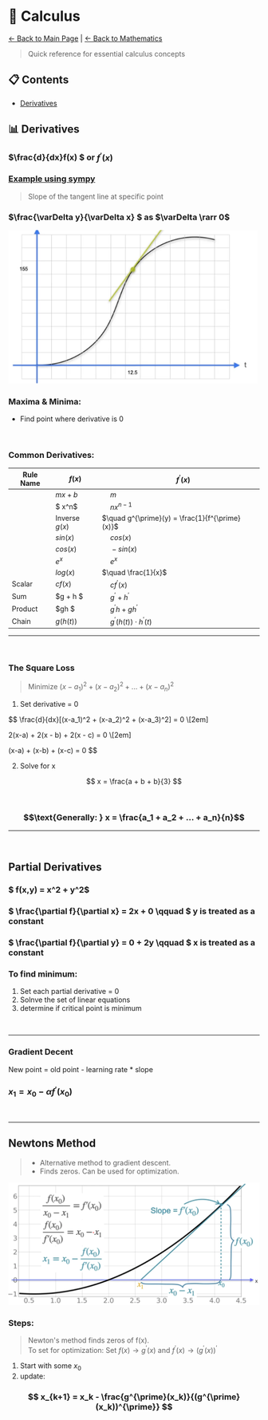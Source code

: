 # 📐 Calculus

[← Back to Main Page](../../../README.md) | [← Back to Mathematics](../README.md)

> Quick reference for essential calculus concepts


## 📋 Contents
- [Derivatives](#-derivatives)


## 📊 Derivatives

### $\frac{d}{dx}f(x) $ or $f^{\prime}(x)$

### [Example using sympy](derivatives.ipynb)

> Slope of the tangent line at specific point

### $\frac{\varDelta y}{\varDelta x} $ as $\varDelta \rarr 0$ 

<img src="images/derivative.png" width=500>

### Maxima & Minima:
- Find point where derivative is 0 


<br>

### Common Derivatives:

|Rule Name| $f(x)$| $\quad f^{\prime}(x)$|
|---------|-------|----------------------|
||$mx + b$| $\quad m$ |
||$ x^n$ | $\quad nx^{n-1}$|
||Inverse $g(x)$| $\quad g^{\prime}(y) = \frac{1}{f^{\prime}(x)}$|
||$sin(x)$ | $\quad cos(x)$ |
||$cos(x)$ | $\quad -sin(x)$|
|| $e^x$ | $\quad e^x$ |
|| $log(x)$| $\quad \frac{1}{x}$ |
|Scalar| $cf(x)$ |  $\quad cf^{\prime}(x)$ | 
|Sum | $g + h $ | $\quad g^{\prime} + h^{\prime}$ |
|Product| $gh $ | $\quad g^{\prime}h + gh^{\prime}$|
|Chain |$g(h(t))$| $\quad g^{\prime}(h(t)) \cdot h^{\prime}(t)$|


<hr>
<br>


### The Square Loss
> Minimize $(x-a_1)^2 + (x-a_2)^2 + ... + (x-a_n)^2$

1. Set derivative = 0 

$$ 
\frac{d}{dx}[(x-a_1)^2 + (x-a_2)^2 + (x-a_3)^2] = 0 \\[2em]

2(x-a) + 2(x - b) + 2(x - c) = 0 \\[2em]

(x-a) + (x-b) + (x-c) = 0 
$$

2. Solve for x

$$
x = \frac{a + b + b}{3}
$$

<br>

### $$\text{Generally: } x = \frac{a_1 + a_2 + ... + a_n}{n}$$

<hr>
<br>

## Partial Derivatives

### $ f(x,y) = x^2 + y^2$

### $ \frac{\partial f}{\partial x} = 2x + 0 \qquad  $  y is treated as a constant

### $ \frac{\partial f}{\partial y} = 0 + 2y \qquad  $  x is treated as a constant

### To find minimum:
1. Set each partial derivative = 0
2. Solnve the set of linear equations
3. determine if critical point is minimum

<br>
<hr>

### Gradient Decent

New point = old point - learning rate * slope

### $x_1 = x_0 - \alpha f^{\prime}(x_0)$

<br>
<hr>

## Newtons Method
> - Alternative method to gradient descent.
> - Finds zeros. Can be used for optimization.

<img src="images/newtons_method.png" width=750>

<br>

### Steps:
> Newton's method finds zeros of f(x).<br>
> To set for optimization: Set $f(x) \rightarrow g^{\prime}(x)$ and $f^{\prime}(x) \rightarrow (g^{\prime}(x))^{\prime}$

1. Start with some $x_0$
2. update:

### $$ x_{k+1} = x_k - \frac{g^{\prime}(x_k)}{(g^{\prime}(x_k))^{\prime}} $$